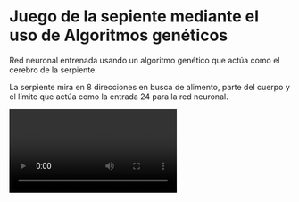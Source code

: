 # Juego de la sepiente mediante el uso de Algoritmos genéticos
Red neuronal entrenada usando un algoritmo genético que actúa como el cerebro de la serpiente.

La serpiente mira en 8 direcciones en busca de alimento, parte del cuerpo y el límite que actúa como la entrada 24 para la red neuronal.

<video src= "/samples/Prueba_30_generaciones.mp4">

## Primeros pasos
### Prerrequisitos
Para instalar las dependencias, ejecute en la terminal :
```
python3 -m pip install -r requirements.txt
```

### Estructura del proyecto
```
├── Arena.py            # clase que ayuda a establecer los límites y los parámetros de la arena
├── brain.py            # clase que se ocupa de la red neuronal
├── colors.py           # clase donde consta de colores utilizados en todo el proyecto
├── game.py             # deja que las serpientes salvadas se ejecuten 
├── samples
│   ├── Prueba_30_generaciones.mp4    
├── input.py            # parámetros para aplicar el algoritmo genético por su cuenta
├── README.md
├── requirements.txt    # dependencias requeridas de Python
├── saved
│   └── top_snakes.pickle   # lista guardada de objetos de la clase snake para cada generación
└── snake.py            # clase que maneja todas las propiedades de la serpiente
```
## Entrenamiento
Para entrenar la red neuronal usando el algoritmo genético, modifique los parámetros de acuerdo a sus necesidades dentro de 'input.py', luego ejecute el siguiente comando especificando la ruta para guardar el resultado optimizado como un archivo pickle (se almacena una lista , que contiene la mejor serpiente de cada generación):
```
python3 Genetic_algo.py --output saved/test.pickle 
```
## Jugando
Para ejecutar o probar las serpientes guardadas previamente, ejecute los siguientes comandos especificando la ruta al archivo guardado :
```
python3 game.py --input saved/test.pickle
```
### Saltarse pasos
Para omitir pasos, simplemente agregue el argumento -s o --steps a la llamada
```
python3 game.py --input saved/test.pickle --steps 50
```